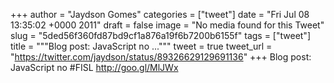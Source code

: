
+++
author = "Jaydson Gomes"
categories = ["tweet"]
date = "Fri Jul 08 13:35:02 +0000 2011"
draft = false
image = "No media found for this Tweet"
slug = "5ded56f360fd87bd9cf1a876a19f6b7200b6155f"
tags = ["tweet"]
title = """Blog post: JavaScript no ..."""
tweet = true
tweet_url = "https://twitter.com/jaydson/status/89326629129691136"
+++
Blog post: JavaScript no #FISL http://goo.gl/MlJWx
